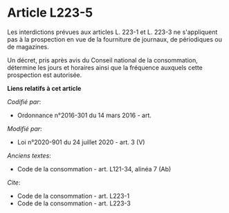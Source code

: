 # Article L223-5

Les interdictions prévues aux articles L. 223-1 et L. 223-3 ne s'appliquent pas à la prospection en vue de la fourniture de
journaux, de périodiques ou de magazines. 

Un décret, pris après avis du Conseil national de la consommation, détermine les jours et horaires ainsi que la fréquence
auxquels cette prospection est autorisée.

**Liens relatifs à cet article**

_Codifié par_:

  - Ordonnance n°2016-301 du 14 mars 2016 - art.

_Modifié par_:

  - Loi n°2020-901 du 24 juillet 2020 - art. 3 (V)

_Anciens textes_:

  - Code de la consommation - art. L121-34, alinéa 7 (Ab)

_Cite_:

  - Code de la consommation - art. L223-1
  - Code de la consommation - art. L223-3
